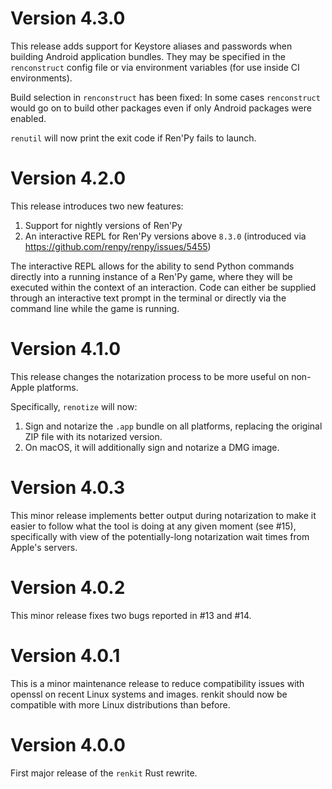 # Version 4.3.0

This release adds support for Keystore aliases and passwords when building Android application bundles. They may be specified in the `renconstruct` config file or via environment variables (for use inside CI environments).

Build selection in `renconstruct` has been fixed: In some cases `renconstruct` would go on to build other packages even if only Android packages were enabled.

`renutil` will now print the exit code if Ren'Py fails to launch.

# Version 4.2.0

This release introduces two new features:

1. Support for nightly versions of Ren'Py
2. An interactive REPL for Ren'Py versions above `8.3.0` (introduced via https://github.com/renpy/renpy/issues/5455)

The interactive REPL allows for the ability to send Python commands directly into a running instance of a Ren'Py game, where they will be executed within the context of an interaction. Code can either be supplied through an interactive text prompt in the terminal or directly via the command line while the game is running.

# Version 4.1.0

This release changes the notarization process to be more useful on non-Apple platforms.

Specifically, `renotize` will now:

1. Sign and notarize the `.app` bundle on all platforms, replacing the original ZIP file with its notarized version.
2. On macOS, it will additionally sign and notarize a DMG image.

# Version 4.0.3

This minor release implements better output during notarization to make it easier to follow what the tool is doing at any given moment (see #15), specifically with view of the potentially-long notarization wait times from Apple's servers.

# Version 4.0.2

This minor release fixes two bugs reported in #13 and #14.

# Version 4.0.1

This is a minor maintenance release to reduce compatibility issues with openssl on recent Linux systems and images. renkit should now be compatible with more Linux distributions than before.

# Version 4.0.0

First major release of the `renkit` Rust rewrite.
